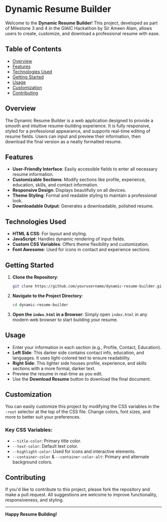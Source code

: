 # Dynamic Resume Builder

Welcome to the **Dynamic Resume Builder**! This project, developed as part of Milestone 3 and 4 in the GIAIC Hackathon by Sir Ameen Alam, allows users to create, customize, and download a professional resume with ease.

## Table of Contents
- [Overview](#overview)
- [Features](#features)
- [Technologies Used](#technologies-used)
- [Getting Started](#getting-started)
- [Usage](#usage)
- [Customization](#customization)
- [Contributing](#contributing)

## Overview
The Dynamic Resume Builder is a web application designed to provide a smooth and intuitive resume-building experience. It is fully responsive, styled for a professional appearance, and supports real-time editing of resume fields. Users can input and preview their information, then download the final version as a neatly formatted resume.

## Features
- **User-Friendly Interface**: Easily accessible fields to enter all necessary resume information.
- **Customizable Sections**: Modify sections like profile, experience, education, skills, and contact information.
- **Responsive Design**: Displays beautifully on all devices.
- **Theme Styling**: Formal and readable styling to maintain a professional look.
- **Downloadable Output**: Generates a downloadable, polished resume.

## Technologies Used
- **HTML & CSS**: For layout and styling.
- **JavaScript**: Handles dynamic rendering of input fields.
- **Custom CSS Variables**: Offers theme flexibility and customization.
- **Font Awesome**: Used for icons in contact and experience sections.

## Getting Started

1. **Clone the Repository**:
    ```bash
    git clone https://github.com/yourusername/dynamic-resume-builder.git
    ```

2. **Navigate to the Project Directory**:
    ```bash
    cd dynamic-resume-builder
    ```

3. **Open the `index.html` in a Browser**:
    Simply open `index.html` in any modern web browser to start building your resume.

## Usage
- Enter your information in each section (e.g., Profile, Contact, Education).
- **Left Side**: This darker side contains contact info, education, and languages. It uses light-colored text to ensure readability.
- **Right Side**: This lighter side houses profile, experience, and skills sections with a more formal, darker text.
- Preview the resume in real-time as you edit.
- Use the **Download Resume** button to download the final document.

## Customization
You can easily customize this project by modifying the CSS variables in the `:root` selector at the top of the CSS file. Change colors, font sizes, and more to better suit your preferences.

### Key CSS Variables:
- `--title-color`: Primary title color.
- `--text-color`: Default text color.
- `--highlight-color`: Used for icons and interactive elements.
- `--container-color` & `--container-color-alt`: Primary and alternate background colors.

## Contributing
If you'd like to contribute to this project, please fork the repository and make a pull request. All suggestions are welcome to improve functionality, responsiveness, and styling.


---

**Happy Resume Building!**
